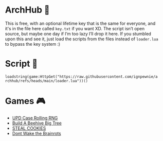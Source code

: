 # ArchHub 🧭

This is free, with an optional lifetime key that is the same for everyone, and it's in the file here called `key.txt` if you want XD. The script isn’t open source, but maybe one day if I’m too lazy I’ll drop it here. If you stumbled upon this and see it, just load the scripts from the files instead of `loader.lua` to bypass the key system :)

# Script 🧾
`loadstring(game:HttpGet("https://raw.githubusercontent.com/ignpewnie/archhub/refs/heads/main/loader.lua"))()`

# Games 🎮

- [UPD Case Rolling RNG](<https://www.roblox.com/games/128886701132186/UPD-Case-Rolling-RNG>)
- [Build A Beehive Big Tree](<https://www.roblox.com/games/113604074601559/Build-A-Beehive-Big-Tree>)
- [STEAL COOKIES](<https://www.roblox.com/games/133719960214587/STEAL-COOKIES>)
- [Dont Wake the Brainrots](<https://www.roblox.com/games/118915549367482/Dont-Wake-the-Brainrots>)
